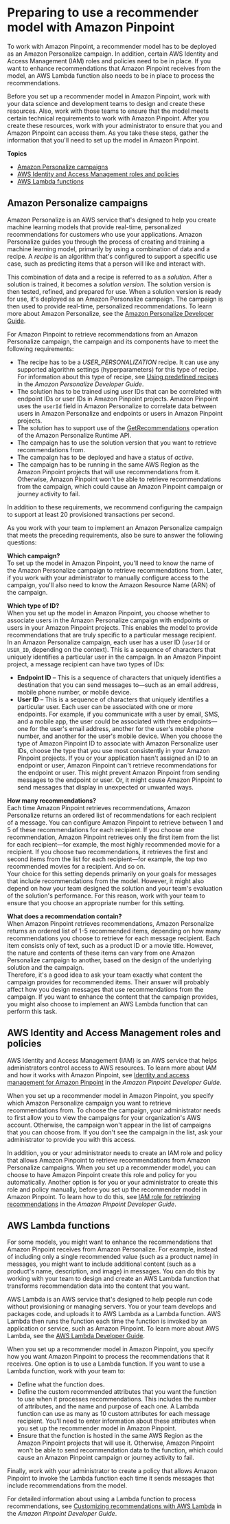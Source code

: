 # Preparing to use a recommender model with Amazon Pinpoint<a name="ml-models-rm-prerequisites"></a>

To work with Amazon Pinpoint, a recommender model has to be deployed as an Amazon Personalize campaign\. In addition, certain AWS Identity and Access Management \(IAM\) roles and policies need to be in place\. If you want to enhance recommendations that Amazon Pinpoint receives from the model, an AWS Lambda function also needs to be in place to process the recommendations\.

Before you set up a recommender model in Amazon Pinpoint, work with your data science and development teams to design and create these resources\. Also, work with those teams to ensure that the model meets certain technical requirements to work with Amazon Pinpoint\. After you create these resources, work with your administrator to ensure that you and Amazon Pinpoint can access them\. As you take these steps, gather the information that you'll need to set up the model in Amazon Pinpoint\. 

**Topics**
+ [Amazon Personalize campaigns](#ml-models-rm-prerequisites-personalize)
+ [AWS Identity and Access Management roles and policies](#ml-models-rm-prerequisites-iam)
+ [AWS Lambda functions](#ml-models-rm-prerequisites-lambda)

## Amazon Personalize campaigns<a name="ml-models-rm-prerequisites-personalize"></a>

Amazon Personalize is an AWS service that's designed to help you create machine learning models that provide real\-time, personalized recommendations for customers who use your applications\. Amazon Personalize guides you through the process of creating and training a machine learning model, primarily by using a combination of data and a recipe\. A *recipe* is an algorithm that's configured to support a specific use case, such as predicting items that a person will like and interact with\.

This combination of data and a recipe is referred to as a *solution*\. After a solution is trained, it becomes a *solution version*\. The solution version is then tested, refined, and prepared for use\. When a solution version is ready for use, it's deployed as an Amazon Personalize campaign\. The campaign is then used to provide real\-time, personalized recommendations\. To learn more about Amazon Personalize, see the [Amazon Personalize Developer Guide](https://docs.aws.amazon.com/personalize/latest/dg/what-is-personalize.html)\.

For Amazon Pinpoint to retrieve recommendations from an Amazon Personalize campaign, the campaign and its components have to meet the following requirements:
+ The recipe has to be a *USER\_PERSONALIZATION* recipe\. It can use any supported algorithm settings \(hyperparameters\) for this type of recipe\. For information about this type of recipe, see [Using predefined recipes](https://docs.aws.amazon.com/personalize/latest/dg/working-with-predefined-recipes.html) in the *Amazon Personalize Developer Guide*\.
+ The solution has to be trained using user IDs that can be correlated with endpoint IDs or user IDs in Amazon Pinpoint projects\. Amazon Pinpoint uses the `userId` field in Amazon Personalize to correlate data between users in Amazon Personalize and endpoints or users in Amazon Pinpoint projects\.
+ The solution has to support use of the [GetRecommendations](https://docs.aws.amazon.com/personalize/latest/dg/API_RS_GetRecommendations.html) operation of the Amazon Personalize Runtime API\.
+ The campaign has to use the solution version that you want to retrieve recommendations from\. 
+ The campaign has to be deployed and have a status of *active*\.
+ The campaign has to be running in the same AWS Region as the Amazon Pinpoint projects that will use recommendations from it\. Otherwise, Amazon Pinpoint won't be able to retrieve recommendations from the campaign, which could cause an Amazon Pinpoint campaign or journey activity to fail\.

In addition to these requirements, we recommend configuring the campaign to support at least 20 provisioned transactions per second\.

As you work with your team to implement an Amazon Personalize campaign that meets the preceding requirements, also be sure to answer the following questions:

**Which campaign?**  
To set up the model in Amazon Pinpoint, you'll need to know the name of the Amazon Personalize campaign to retrieve recommendations from\. Later, if you work with your administrator to manually configure access to the campaign, you'll also need to know the Amazon Resource Name \(ARN\) of the campaign\.

**Which type of ID?**  
When you set up the model in Amazon Pinpoint, you choose whether to associate users in the Amazon Personalize campaign with endpoints or users in your Amazon Pinpoint projects\. This enables the model to provide recommendations that are truly specific to a particular message recipient\.  
In an Amazon Personalize campaign, each user has a user ID \(`userId` or `USER_ID`, depending on the context\)\. This is a sequence of characters that uniquely identifies a particular user in the campaign\. In an Amazon Pinpoint project, a message recipient can have two types of IDs:  
+ **Endpoint ID** – This is a sequence of characters that uniquely identifies a destination that you can send messages to—such as an email address, mobile phone number, or mobile device\.
+ **User ID** – This is a sequence of characters that uniquely identifies a particular user\. Each user can be associated with one or more endpoints\. For example, if you communicate with a user by email, SMS, and a mobile app, the user could be associated with three endpoints—one for the user's email address, another for the user's mobile phone number, and another for the user's mobile device\. 
When you choose the type of Amazon Pinpoint ID to associate with Amazon Personalize user IDs, choose the type that you use most consistently in your Amazon Pinpoint projects\. If you or your application hasn't assigned an ID to an endpoint or user, Amazon Pinpoint can't retrieve recommendations for the endpoint or user\. This might prevent Amazon Pinpoint from sending messages to the endpoint or user\. Or, it might cause Amazon Pinpoint to send messages that display in unexpected or unwanted ways\.

**How many recommendations?**  
Each time Amazon Pinpoint retrieves recommendations, Amazon Personalize returns an ordered list of recommendations for each recipient of a message\. You can configure Amazon Pinpoint to retrieve between 1 and 5 of these recommendations for each recipient\. If you choose one recommendation, Amazon Pinpoint retrieves only the first item from the list for each recipient—for example, the most highly recommended movie for a recipient\. If you choose two recommendations, it retrieves the first and second items from the list for each recipient—for example, the top two recommended movies for a recipient\. And so on\.  
Your choice for this setting depends primarily on your goals for messages that include recommendations from the model\. However, it might also depend on how your team designed the solution and your team's evaluation of the solution's performance\. For this reason, work with your team to ensure that you choose an appropriate number for this setting\.

**What does a recommendation contain?**  
When Amazon Pinpoint retrieves recommendations, Amazon Personalize returns an ordered list of 1\-5 recommended items, depending on how many recommendations you choose to retrieve for each message recipient\. Each item consists only of text, such as a product ID or a movie title\. However, the nature and contents of these items can vary from one Amazon Personalize campaign to another, based on the design of the underlying solution and the campaign\.  
Therefore, it's a good idea to ask your team exactly what content the campaign provides for recommended items\. Their answer will probably affect how you design messages that use recommendations from the campaign\. If you want to enhance the content that the campaign provides, you might also choose to implement an AWS Lambda function that can perform this task\.

## AWS Identity and Access Management roles and policies<a name="ml-models-rm-prerequisites-iam"></a>

AWS Identity and Access Management \(IAM\) is an AWS service that helps administrators control access to AWS resources\. To learn more about IAM and how it works with Amazon Pinpoint, see [Identity and access management for Amazon Pinpoint](https://docs.aws.amazon.com/pinpoint/latest/developerguide/security-iam.html) in the *Amazon Pinpoint Developer Guide*\.

When you set up a recommender model in Amazon Pinpoint, you specify which Amazon Personalize campaign you want to retrieve recommendations from\. To choose the campaign, your administrator needs to first allow you to view the campaigns for your organization's AWS account\. Otherwise, the campaign won't appear in the list of campaigns that you can choose from\. If you don't see the campaign in the list, ask your administrator to provide you with this access\. 

In addition, you or your administrator needs to create an IAM role and policy that allows Amazon Pinpoint to retrieve recommendations from Amazon Personalize campaigns\. When you set up a recommender model, you can choose to have Amazon Pinpoint create this role and policy for you automatically\. Another option is for you or your administrator to create this role and policy manually, before you set up the recommender model in Amazon Pinpoint\. To learn how to do this, see [IAM role for retrieving recommendations](https://docs.aws.amazon.com/pinpoint/latest/developerguide/permissions-get-recommendations.html) in the *Amazon Pinpoint Developer Guide*\.

## AWS Lambda functions<a name="ml-models-rm-prerequisites-lambda"></a>

For some models, you might want to enhance the recommendations that Amazon Pinpoint receives from Amazon Personalize\. For example, instead of including only a single recommended value \(such as a product name\) in messages, you might want to include additional content \(such as a product's name, description, and image\) in messages\. You can do this by working with your team to design and create an AWS Lambda function that transforms recommendation data into the content that you want\.

AWS Lambda is an AWS service that's designed to help people run code without provisioning or managing servers\. You or your team develops and packages code, and uploads it to AWS Lambda as a Lambda function\. AWS Lambda then runs the function each time the function is invoked by an application or service, such as Amazon Pinpoint\. To learn more about AWS Lambda, see the [AWS Lambda Developer Guide](https://docs.aws.amazon.com/lambda/latest/dg/welcome.html)\.

When you set up a recommender model in Amazon Pinpoint, you specify how you want Amazon Pinpoint to process the recommendations that it receives\. One option is to use a Lambda function\. If you want to use a Lambda function, work with your team to: 
+ Define what the function does\.
+ Define the custom recommended attributes that you want the function to use when it processes recommendations\. This includes the number of attributes, and the name and purpose of each one\. A Lambda function can use as many as 10 custom attributes for each message recipient\. You'll need to enter information about these attributes when you set up the recommender model in Amazon Pinpoint\.
+ Ensure that the function is hosted in the same AWS Region as the Amazon Pinpoint projects that will use it\. Otherwise, Amazon Pinpoint won't be able to send recommendation data to the function, which could cause an Amazon Pinpoint campaign or journey activity to fail\.

Finally, work with your administrator to create a policy that allows Amazon Pinpoint to invoke the Lambda function each time it sends messages that include recommendations from the model\. 

For detailed information about using a Lambda function to process recommendations, see [Customizing recommendations with AWS Lambda](https://docs.aws.amazon.com/pinpoint/latest/developerguide/ml-models-rm-lambda.html) in the *Amazon Pinpoint Developer Guide*\.
